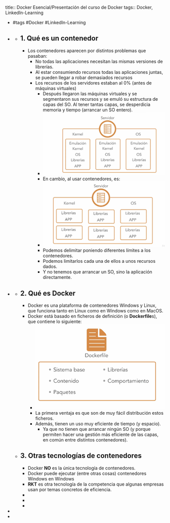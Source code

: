 title:: Docker Esencial/Presentación del curso de Docker
tags:: Docker, LinkedIn-Learning

- #tags #Docker #LinkedIn-Learning
-
	- ## 1. Qué es un contenedor
		- Los contenedores aparecen por distintos problemas que pasaban:
			- No todas las aplicaciones necesitan las mismas versiones de librerías.
			- Al estar consumiendo recursos todas las aplicaciones juntas, se pueden llegar a robar demasiados recursos
			- Los recursos de los servidores estaban al 0% (antes de máquinas virtuales)
				- Después llegaron las máquinas virtuales y se segmentaron sus recursos y se emuló su estructura de capas del SO. Al tener tantas capas, se desperdicia memoria y tiempo (arrancar un SO entero).
				- ![image.png](../assets/image_1661524893063_0.png)
				- En cambio, al usar contenedores, es:
				- ![image.png](../assets/image_1661524952485_0.png)
				- Podemos delimitar poniendo diferentes límites a los contenedores.
				- Podemos limitarlos cada una de ellos a unos recursos dados.
				- Y no tenemos que arrancar un SO, sino la aplicación directamente.
-
	- ## 2. Qué es Docker
		- Docker es una plataforma de contenedores Windows y Linux, que funciona tanto en Linux como en Windows como en MacOS.
		- Docker está basado en ficheros de definición (o **Dockerfile**s), que contiene lo siguiente:
			- ![image.png](../assets/image_1661525275833_0.png)
			- La primera ventaja es que son de muy fácil distribución estos ficheros.
			- Además, tienen un uso muy eficiente de tiempo (y espacio).
				- Ya que no tienen que arrancar ningún SO (y porque permiten hacer una gestión más eficiente de las capas, en común entre distintos contenedores).
	- ## 3. Otras tecnologías de contenedores
		- Docker **NO** es la única tecnología de contenedores.
		- Docker puede ejecutar (entre otras cosas) contenedores Windows en Windows
		- **RKT** es otra tecnología de la competencia que algunas empresas usan por temas concretos de eficiencia.
		-
		-
		-
-
-